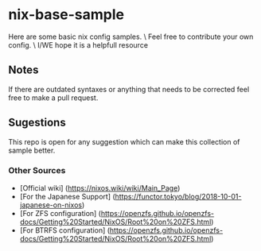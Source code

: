 # nix-base-sample
Here are some basic nix config samples. \\
Feel free to contribute your own config. \\
I/WE hope it is a helpfull resource

## Notes
If there are outdated syntaxes or anything that needs to be corrected feel free to make a pull request.

## Sugestions
This repo is open for any suggestion which can make this collection of sample better.

### Other Sources
- [Official wiki] (https://nixos.wiki/wiki/Main_Page)
- [For the Japanese Support] (https://functor.tokyo/blog/2018-10-01-japanese-on-nixos)
- [For ZFS configuration] (https://openzfs.github.io/openzfs-docs/Getting%20Started/NixOS/Root%20on%20ZFS.html)
- [For BTRFS configuration] (https://openzfs.github.io/openzfs-docs/Getting%20Started/NixOS/Root%20on%20ZFS.html)

